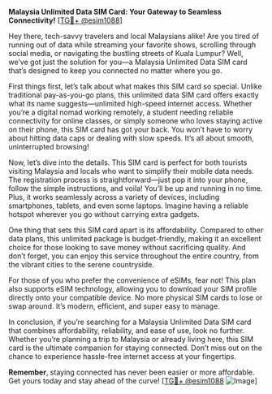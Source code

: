 **Malaysia Unlimited Data SIM Card: Your Gateway to Seamless Connectivity!** [[TG💪+ @esim1088](https://t.me/s/esim1088)]

Hey there, tech-savvy travelers and local Malaysians alike! Are you tired of running out of data while streaming your favorite shows, scrolling through social media, or navigating the bustling streets of Kuala Lumpur? Well, we’ve got just the solution for you—a Malaysia Unlimited Data SIM card that’s designed to keep you connected no matter where you go.

First things first, let’s talk about what makes this SIM card so special. Unlike traditional pay-as-you-go plans, this unlimited data SIM card offers exactly what its name suggests—unlimited high-speed internet access. Whether you’re a digital nomad working remotely, a student needing reliable connectivity for online classes, or simply someone who loves staying active on their phone, this SIM card has got your back. You won’t have to worry about hitting data caps or dealing with slow speeds. It’s all about smooth, uninterrupted browsing!

Now, let’s dive into the details. This SIM card is perfect for both tourists visiting Malaysia and locals who want to simplify their mobile data needs. The registration process is straightforward—just pop it into your phone, follow the simple instructions, and voila! You’ll be up and running in no time. Plus, it works seamlessly across a variety of devices, including smartphones, tablets, and even some laptops. Imagine having a reliable hotspot wherever you go without carrying extra gadgets.

One thing that sets this SIM card apart is its affordability. Compared to other data plans, this unlimited package is budget-friendly, making it an excellent choice for those looking to save money without sacrificing quality. And don’t forget, you can enjoy this service throughout the entire country, from the vibrant cities to the serene countryside.

For those of you who prefer the convenience of eSIMs, fear not! This plan also supports eSIM technology, allowing you to download your SIM profile directly onto your compatible device. No more physical SIM cards to lose or swap around. It’s modern, efficient, and super easy to manage.

In conclusion, if you’re searching for a Malaysia Unlimited Data SIM card that combines affordability, reliability, and ease of use, look no further. Whether you’re planning a trip to Malaysia or already living here, this SIM card is the ultimate companion for staying connected. Don’t miss out on the chance to experience hassle-free internet access at your fingertips. 

**Remember**, staying connected has never been easier or more affordable. Get yours today and stay ahead of the curve! [[TG💪+ @esim1088](https://t.me/s/esim1088) ![Image](https://i.postimg.cc/Y0z9fWf4/image.png)]